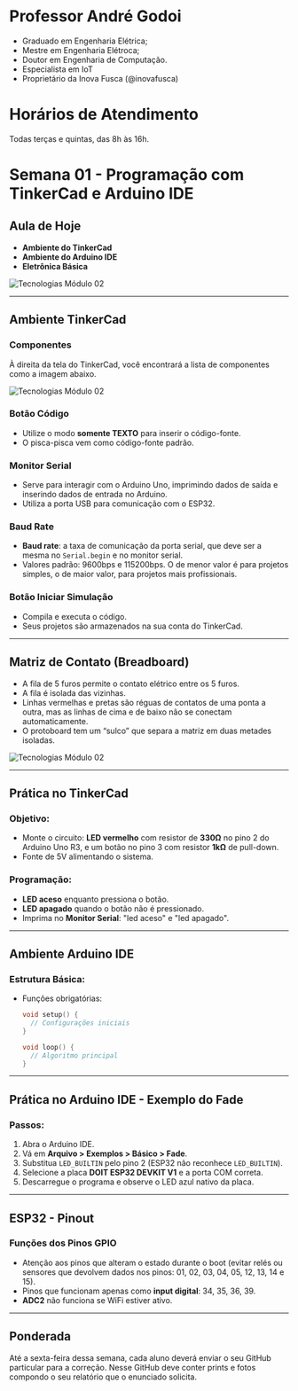 # Professor André Godoi

* Graduado em Engenharia Elétrica;
* Mestre em Engenharia Elétroca;
* Doutor em Engenharia de Computação.
* Especialista em IoT
* Proprietário da Inova Fusca (@inovafusca)

# Horários de Atendimento

Todas terças e quintas, das 8h às 16h.


# Semana 01 - Programação com TinkerCad e Arduino IDE

## Aula de Hoje
- **Ambiente do TinkerCad**
- **Ambiente do Arduino IDE**
- **Eletrônica Básica**



<picture>
   <source media="(prefers-color-scheme: light)" srcset="https://github.com/agodoi/m04-semana01/blob/main/imgs/divisor_aguas.png">
   <img alt="Tecnologias Módulo 02" src="[YOUR-DEFAULT-IMAGE](https://github.com/agodoi/m04-semana01/blob/main/imgs/divisor_aguas.png)">
</picture>


---

## Ambiente TinkerCad

### Componentes
À direita da tela do TinkerCad, você encontrará a lista de componentes como a imagem abaixo.

<picture>
   <source media="(prefers-color-scheme: light)" srcset="https://github.com/agodoi/m04-semana01/blob/main/imgs/Captura%20de%20tela%202024-10-17%20090405.png">
   <img alt="Tecnologias Módulo 02" src="[YOUR-DEFAULT-IMAGE](https://github.com/agodoi/m04-semana01/blob/main/imgs/Captura%20de%20tela%202024-10-17%20090405.png)">
</picture>

### Botão Código
- Utilize o modo **somente TEXTO** para inserir o código-fonte.
- O pisca-pisca vem como código-fonte padrão.

### Monitor Serial
- Serve para interagir com o Arduino Uno, imprimindo dados de saída e inserindo dados de entrada no Arduino.
- Utiliza a porta USB para comunicação com o ESP32.

### Baud Rate
- **Baud rate**: a taxa de comunicação da porta serial, que deve ser a mesma no `Serial.begin` e no monitor serial.
- Valores padrão: 9600bps e 115200bps. O de menor valor é para projetos simples, o de maior valor, para projetos mais profissionais.

### Botão Iniciar Simulação
- Compila e executa o código.
- Seus projetos são armazenados na sua conta do TinkerCad.

---

## Matriz de Contato (Breadboard)
- A fila de 5 furos permite o contato elétrico entre os 5 furos.
- A fila é isolada das vizinhas.
- Linhas vermelhas e pretas são réguas de contatos de uma ponta a outra, mas as linhas de cima e de baixo não se conectam automaticamente.
- O protoboard tem um “sulco” que separa a matriz em duas metades isoladas.

<picture>
   <source media="(prefers-color-scheme: light)" srcset="https://github.com/agodoi/m04-semana01/blob/main/imgs/proto.png">
   <img alt="Tecnologias Módulo 02" src="[YOUR-DEFAULT-IMAGE](https://github.com/agodoi/m04-semana01/blob/main/imgs/proto.png)">
</picture>

---

## Prática no TinkerCad
### Objetivo:
- Monte o circuito: **LED vermelho** com resistor de **330Ω** no pino 2 do Arduino Uno R3, e um botão no pino 3 com resistor **1kΩ** de pull-down.
- Fonte de 5V alimentando o sistema.

### Programação:
- **LED aceso** enquanto pressiona o botão.
- **LED apagado** quando o botão não é pressionado.
- Imprima no **Monitor Serial**: "led aceso" e "led apagado".

---

## Ambiente Arduino IDE

### Estrutura Básica:
- Funções obrigatórias:
  ```cpp
  void setup() {
    // Configurações iniciais
  }
  
  void loop() {
    // Algoritmo principal
  }
  ```

---

## Prática no Arduino IDE - Exemplo do Fade
### Passos:
1. Abra o Arduino IDE.
2. Vá em **Arquivo > Exemplos > Básico > Fade**.
3. Substitua `LED_BUILTIN` pelo pino 2 (ESP32 não reconhece `LED_BUILTIN`).
4. Selecione a placa **DOIT ESP32 DEVKIT V1** e a porta COM correta.
5. Descarregue o programa e observe o LED azul nativo da placa.

---

## ESP32 - Pinout
### Funções dos Pinos GPIO
- Atenção aos pinos que alteram o estado durante o boot (evitar relés ou sensores que devolvem dados nos pinos: 01, 02, 03, 04, 05, 12, 13, 14 e 15).
- Pinos que funcionam apenas como **input digital**: 34, 35, 36, 39.
- **ADC2** não funciona se WiFi estiver ativo.

---

## Ponderada

Até a sexta-feira dessa semana, cada aluno deverá enviar o seu GitHub particular para a correção.
Nesse GitHub deve conter prints e fotos compondo o seu relatório que o enunciado solicita.
